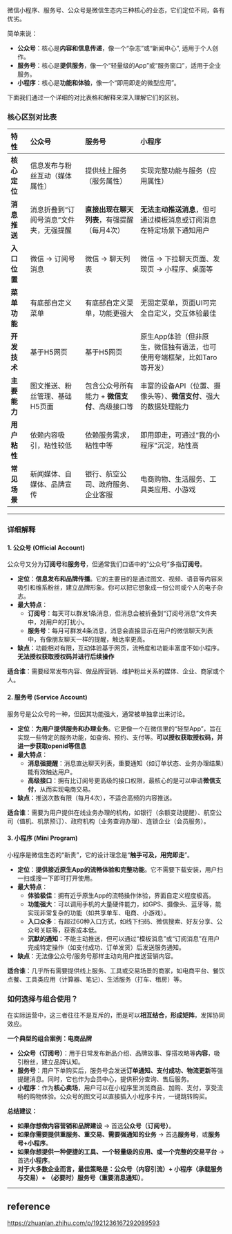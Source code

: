 微信小程序、服务号、公众号是微信生态内三种核心的业态，它们定位不同，各有优劣。

简单来说：
*   **公众号**：核心是**内容和信息传递**，像一个“杂志”或“新闻中心”, 适用于个人创作。
*   **服务号**：核心是**提供服务**，像一个“轻量级的App”或“服务窗口”，适用于企业服务。
*   **小程序**：核心是**功能和体验**，像一个“即用即走的微型应用”。

下面我们通过一个详细的对比表格和解释来深入理解它们的区别。

### 核心区别对比表

| 特性 | 公众号 | 服务号 | 小程序 |
| :--- | :--- | :--- | :--- |
| **核心定位** | 信息发布与粉丝互动（媒体属性） | 提供线上服务（服务属性） | 实现完整功能与服务（应用属性） |
| **消息推送** | 消息折叠到“订阅号消息”文件夹，无强提醒 | **直接出现在聊天列表**，有强提醒（每月4次） | **无法主动推送消息**，但可通过模板消息或订阅消息在特定场景下通知用户 |
| **入口位置** | 微信 → 订阅号消息 | 微信 → 聊天列表 | 微信 → 下拉聊天页面、发现页 → 小程序、桌面等 |
| **菜单功能** | 有底部自定义菜单 | 有底部自定义菜单，功能更强大 | 无固定菜单，页面UI可完全自定义，交互体验最佳 |
| **开发技术** | 基于H5网页 | 基于H5网页 | 原生App体验（但非原生，微信独有语法，也可使用夸端框架，比如Taro等开发） |
| **主要能力** | 图文推送、粉丝管理、基础H5页面 | 包含公众号所有能力 + **微信支付**、高级接口等 | 丰富的设备API（位置、摄像头等）、**微信支付**、强大的数据处理能力 |
| **用户粘性** | 依赖内容吸引，粘性较低 | 依赖服务需求，粘性中等 | 即用即走，可通过“我的小程序”沉淀，粘性高 |
| **常见场景** | 新闻媒体、自媒体、品牌宣传 | 银行、航空公司、政府服务、企业客服 | 电商购物、生活服务、工具类应用、小游戏 |

---

### 详细解释

#### 1. 公众号 (Official Account)
公众号又分为**订阅号**和**服务号**，但通常我们口语中的“公众号”多指**订阅号**。

*   **定位**：**信息发布和品牌传播**。它的主要目的是通过图文、视频、语音等内容来吸引和维系粉丝，建立品牌形象。你可以把它想象成一份公司或个人的电子杂志。
*   **最大特点**：
    *   **订阅号**：每天可以群发1条消息，但消息会被折叠到“订阅号消息”文件夹中，对用户的打扰小。
    *   **服务号**：每月可群发4条消息，消息会直接显示在用户的微信聊天列表中，有像朋友聊天一样的提醒，触达率更高。
*   **缺点**：功能相对有限，互动体验基于网页，流畅度和功能丰富度不如小程序。<strong>无法授权获取授权码并进行后续操作</strong>

**适合谁**：需要经常发布内容、做品牌营销、维护粉丝关系的媒体、企业、商家或个人。

#### 2. 服务号 (Service Account)
服务号是公众号的一种，但因其功能强大，通常被单独拿出来讨论。

*   **定位**：**为用户提供服务和办理业务**。它更像一个在微信里的“轻型App”，旨在实现一些特定的服务功能，如查询、预约、支付等。<strong>可以授权获取授权码，并进一步获取openid等信息</strong>
*   **最大特点**：
    *   **消息强提醒**：消息直达聊天列表，重要通知（如订单状态、业务办理结果）能有效触达用户。
    *   **高级接口**：拥有比订阅号更高级的接口权限，最核心的是可以申请**微信支付**，从而实现电商交易。
*   **缺点**：推送次数有限（每月4次），不适合高频的内容推送。

**适合谁**：需要为用户提供在线业务办理的机构，如银行（余额变动提醒）、航空公司（值机、机票预订）、政府机构（业务查询办理）、连锁企业（会员服务）。

#### 3. 小程序 (Mini Program)
小程序是微信生态的“新贵”，它的设计理念是“**触手可及，用完即走**”。

*   **定位**：**提供接近原生App的流畅体验和完整功能**。它不需要下载安装，用户扫一扫或搜一下即可打开使用。
*   **最大特点**：
    *   **体验极佳**：拥有近乎原生App的流畅操作体验，界面自定义程度极高。
    *   **功能强大**：可以调用手机的大量硬件能力，如GPS、摄像头、蓝牙等，能实现非常复杂的功能（如共享单车、电商、小游戏）。
    *   **入口众多**：有超过60种入口方式，如线下扫码、微信搜索、好友分享、公众号关联等，获客成本低。
    *   **沉默的通知**：不能主动推送，但可以通过“模板消息”或“订阅消息”在用户完成特定操作（如支付成功、订单发货）后发送服务通知。
*   **缺点**：无法像公众号/服务号那样主动向用户推送营销内容。

**适合谁**：几乎所有需要提供线上服务、工具或交易场景的商家，如电商平台、餐饮点餐、工具类应用（计算器、笔记）、生活服务（打车、租房）等。

### 如何选择与组合使用？

在实际运营中，这三者往往不是互斥的，而是可以**相互结合，形成矩阵**，发挥协同效应。

**一个典型的组合案例：电商品牌**

*   **公众号（订阅号）**：用于日常发布新品介绍、品牌故事、穿搭攻略等**内容**，吸引粉丝，建立品牌认知。
*   **服务号**：用户下单购买后，服务号会发送**订单通知、支付成功、物流更新**等强提醒消息。同时，它也作为会员中心，提供积分查询、售后服务。
*   **小程序**：作为**核心卖场**，用户可以在小程序里浏览商品、加购、支付，享受流畅的购物体验。公众号的图文可以直接插入小程序卡片，一键跳转购买。

**总结建议：**

*   **如果你想做内容营销和品牌建设** -> 首选**公众号（订阅号）**。
*   **如果你需要提供重服务、重交易、需要强通知的业务** -> 首选**服务号**，或**服务号+小程序**。
*   **如果你想提供一种便捷的工具、一个轻量级的应用、或一个完整的交易平台** -> 首选**小程序**。
*   **对于大多数企业而言，最佳策略是：公众号（内容引流）+ 小程序（承载服务与交易）+ （必要时）服务号（重要消息通知）**。

---

## reference
https://zhuanlan.zhihu.com/p/1921236167292089593